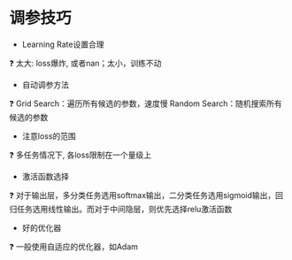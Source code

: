 # 调参技巧

- Learning Rate设置合理

❓ 太大: loss爆炸, 或者nan；太小，训练不动


- 自动调参方法

❓ Grid Search：遍历所有候选的参数，速度慢
Random Search：随机搜索所有候选的参数


- 注意loss的范围

❓ 多任务情况下, 各loss限制在一个量级上


- 激活函数选择

❓ 对于输出层，多分类任务选用softmax输出，二分类任务选用sigmoid输出，回归任务选用线性输出。而对于中间隐层，则优先选择relu激活函数


- 好的优化器

❓ 一般使用自适应的优化器，如Adam

